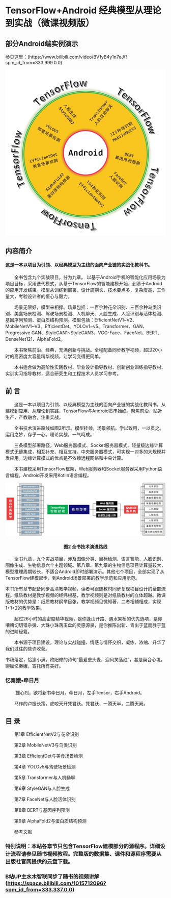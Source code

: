 # TensorFlow+Android 经典模型从理论到实战（微课视频版）

## 部分Android端实例演示
<p>参见这里：(https://www.bilibili.com/video/BV1yB4y1n7eJ/?spm_id_from=333.999.0.0)</p>

![image](https://github.com/DongXiangzhi/TensorFlow-Android/blob/main/images/book1.jpg)

##  内容简介
####   这是一本以项目为引领、以经典模型为主线的面向产业链的实战化教科书。

<p > &emsp;&emsp;全书包含九个实战项目，分为九章。 以基于Android手机的智能化应用场景为项目目标，采用迭代模式，从基于TensorFlow的智能建模开始，到基于Android的应用开发结束。模型从训练到部署，设计周期长，技术要点多，复杂度高，工作量大，考验设计者的恒心与毅力。</p>
    
<p font-size="20">    &emsp;&emsp;场景无限好，模型来相撑。场景包括：一百余种花朵识别、三百余种鸟类识别、美食场景检测、驾驶场景检测、人机聊天、人脸生成、人脸识别与活体检测、基因序列预测、蛋白质结构预测。模型包括：EfficientNetV1~V2、MobileNetV1~V3、EfficientDet、YOLOv1~v5、Transformer、GAN、Progressive GAN、StyleGAN1~StyleGAN3、VGG-Face、FaceNet、BERT、DenseNet121、AlphaFold2。</p>
    
 <p font-size="20">   &emsp;&emsp;本书聚焦前沿、经典，充满创新与挑战。全程配备同步教学视频，超过20小时的高密度大容量精华视频，让学习变得更简单。</p>
    
 <p font-size="20">  &emsp;&emsp;本书适合做为高阶性实践教材、毕业设计指导教材、创新创业训练指导教材、实训实习指导教材，适合研究生和工程技术人员学习参考。</p>

## 前 言

<p font-size="20"> &emsp;&emsp;这是一本以项目为引领、以经典模型为主线的面向产业链的实战化教科书。从建模到应用、从理论到实践、TensorFlow与Android贯串始终。聚焦前沿，贴近生产，产教融合，注重实战。</p>
<p font-size="20"> &emsp;&emsp;全书技术演进路线如图2所示。模型挂帅，场景领航。学以致用，一以贯之。运用之妙，存乎一心。理论实战，一气呵成。</p>
<p font-size="20"> &emsp;&emsp;三条模型部署路径，Web服务器模式、Socket服务器模式、轻量级边缘计算模式无缝集成，相互补充、相互支持。中央服务器模式，可实现一对多的大规模并发应用。边缘计算模式的优点是不依赖远程网络和中央计算。</p>
<p font-size="20"> &emsp;&emsp;本书建模采用TensorFlow框架，Web服务器和Socket服务器采用Python语言编程。Android开发采用Kotlin语言编程。</p>

![image](https://github.com/DongXiangzhi/TensorFlow-Android/blob/main/images/book2.jpg)
 
#### <div align="center">图2 全书技术演进路线</div>

<p font-size="20"> &emsp;&emsp;全书九章，九个实战项目，涉及图像分类、目标检测、语言智能、人脸识别、图像生成、生物信息六个主题领域。第八章、第九章的生物信息项目计算量较大，模型推理周期较长，不适合Android即时部署演示。其他七个项目，全部实现了从TensorFlow建模起步，到Android场景部署的教学示范和应用示范。</p>
本书所有章节配备同步高清教学视频，读者可跟随教材同步复现项目设计的全部流程。纸质教材是教学视频的经纬根基，教学视频则是对纸质教材的立体超越。微课版教材的优势是：纸质教材纲举目张，教学视频见微知著，二者相辅相成，实现1+1>2的教学效果。</p>
<p font-size="20"> &emsp;&emsp;超过26小时的高密度精华视频，是你逢山开路、遇水架桥的优先选项，是你嘈嘈切切错杂弹、大珠小珠落玉盘的灵感源泉，是你推陈出新、青出于蓝而胜于蓝的进阶秘籍。

<p font-size="20"> &emsp;&emsp;本书源于项目建设，理论与实战碰撞、情感与情怀交织，凝练、浓缩、升华了我们过往的些许收获。</p>
书稿落定，恰逢小满。欧阳修的诗句“最爱垄头麦，迎风笑落红”，甚是契合心境。聊赋忆秦娥，寄托所有美好。</p>

### 忆秦娥•牵日月
<p font-size="24">&emsp;&emsp; 雄心烈，欲将新书牵日月。牵日月，左手Tensor，右手Android。</p>
<p font-size="24"> &emsp;&emsp;马作的卢振长策，虎咬天开凭君跃。凭君跃，一腾天半，二腾天阙。</p>


## 目  录

<p font-size="20"> &emsp;&emsp;第1章 EfficientNetV2与花朵识别</p>
<p font-size="20"> &emsp;&emsp;第2章 MobileNetV3与鸟类识别	</p>
<p font-size="20"> &emsp;&emsp;第3章 EfficientDet与美食场景检测	</p>
<p font-size="20"> &emsp;&emsp;第4章 YOLOv5与驾驶场景检测</p>
<p font-size="20"> &emsp;&emsp;第5章 Transformer与人机畅聊	</p>
<p font-size="20"> &emsp;&emsp;第6章 StyleGAN与人脸生成	</p>
<p font-size="20"> &emsp;&emsp;第7章 FaceNet与人脸活体识别	</p>
<p font-size="20"> &emsp;&emsp;第8章 BERT与基因序列预测	</p>
<p font-size="20"> &emsp;&emsp;第9章 AlphaFold2与蛋白质结构预测</p>
<p font-size="20"> &emsp;&emsp;参考文献</p>

### 特别说明：本站各章节只包含TensorFlow建模部分的源程序。详细设计流程请参见随书视频教程。完整版的数据集、课件和源程序需要从出版社官网提供的云盘下载。
### B站UP主水木智联同步了随书的视频讲解(https://space.bilibili.com/1015712096?spm_id_from=333.337.0.0)
